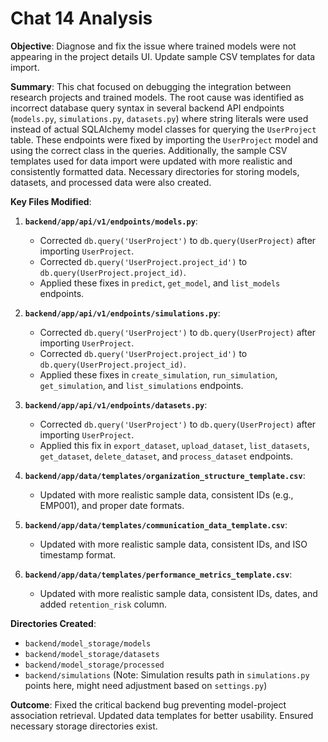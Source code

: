 # Chat 14 Analysis

**Objective**: Diagnose and fix the issue where trained models were not appearing in the project details UI. Update sample CSV templates for data import.

**Summary**:
This chat focused on debugging the integration between research projects and trained models. The root cause was identified as incorrect database query syntax in several backend API endpoints (`models.py`, `simulations.py`, `datasets.py`) where string literals were used instead of actual SQLAlchemy model classes for querying the `UserProject` table. These endpoints were fixed by importing the `UserProject` model and using the correct class in the queries. Additionally, the sample CSV templates used for data import were updated with more realistic and consistently formatted data. Necessary directories for storing models, datasets, and processed data were also created.

**Key Files Modified**:

1.  **`backend/app/api/v1/endpoints/models.py`**:
    *   Corrected `db.query('UserProject')` to `db.query(UserProject)` after importing `UserProject`.
    *   Corrected `db.query('UserProject.project_id')` to `db.query(UserProject.project_id)`.
    *   Applied these fixes in `predict`, `get_model`, and `list_models` endpoints.

2.  **`backend/app/api/v1/endpoints/simulations.py`**:
    *   Corrected `db.query('UserProject')` to `db.query(UserProject)` after importing `UserProject`.
    *   Corrected `db.query('UserProject.project_id')` to `db.query(UserProject.project_id)`.
    *   Applied these fixes in `create_simulation`, `run_simulation`, `get_simulation`, and `list_simulations` endpoints.

3.  **`backend/app/api/v1/endpoints/datasets.py`**:
    *   Corrected `db.query('UserProject')` to `db.query(UserProject)` after importing `UserProject`.
    *   Applied this fix in `export_dataset`, `upload_dataset`, `list_datasets`, `get_dataset`, `delete_dataset`, and `process_dataset` endpoints.

4.  **`backend/app/data/templates/organization_structure_template.csv`**:
    *   Updated with more realistic sample data, consistent IDs (e.g., EMP001), and proper date formats.

5.  **`backend/app/data/templates/communication_data_template.csv`**:
    *   Updated with more realistic sample data, consistent IDs, and ISO timestamp format.

6.  **`backend/app/data/templates/performance_metrics_template.csv`**:
    *   Updated with more realistic sample data, consistent IDs, dates, and added `retention_risk` column.

**Directories Created**:
*   `backend/model_storage/models`
*   `backend/model_storage/datasets`
*   `backend/model_storage/processed`
*   `backend/simulations` (Note: Simulation results path in `simulations.py` points here, might need adjustment based on `settings.py`)

**Outcome**: Fixed the critical backend bug preventing model-project association retrieval. Updated data templates for better usability. Ensured necessary storage directories exist.